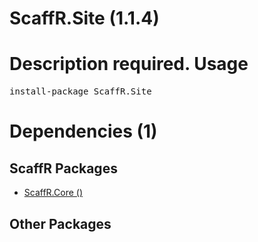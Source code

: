 ﻿ScaffR.Site (1.1.4)
======
Description required.
Usage
======
<pre>install-package ScaffR.Site</pre>
Dependencies (1)
=====

ScaffR Packages
------
* [ScaffR.Core ()](https://github.com/wcpro/ScaffR/tree/master/src/ScaffR.Core)

Other Packages
------
